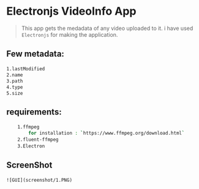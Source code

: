# Electronjs VideoInfo App
> This app gets the medadata of any video uploaded to it. i have used `Electronjs` for making the application.

## Few metadata:
    1.lastModified
    2.name
    3.path
    4.type
    5.size

## requirements:
```sh
    1.ffmpeg
        for installation : `https://www.ffmpeg.org/download.html`
    2.fluent-ffmpeg
    3.Electron
```

## ScreenShot
    ![GUI](screenshot/1.PNG)